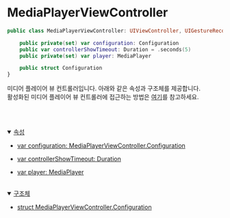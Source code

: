 # MediaPlayerViewController

```swift
public class MediaPlayerViewController: UIViewController, UIGestureRecognizerDelegate {

    public private(set) var configuration: Configuration
    public var controllerShowTimeout: Duration = .seconds(5)
    public private(set) var player: MediaPlayer

    public struct Configuration
}
```

미디어 플레이어 뷰 컨트롤러입니다. 아래와 같은 속성과 구조체를 제공합니다. <br>
활성화된 미디어 플레이어 뷰 컨트롤러에 접근하는 방법은 [여기](../uiviewcontroller/details.md#mediaplayerviewcontroller)를 참고하세요.

<br><br>
<details open>
<summary>
    <a href="./details.md#속성">속성</a>
</summary>

* [var configuration: MediaPlayerViewController.Configuration](./details.md#configuration)

* [var controllerShowTimeout: Duration](./details.md#controllerShowTimeout)

* [var player: MediaPlayer](./details.md#player)
  
</details>
<br>

<details open>
<summary>
    <a href="./details.md#구조체">구조체</a>
</summary>

* [struct MediaPlayerViewController.Configuration](./details.md#mediaplayerviewcontrollerconfiguration)

</details>
<br>
